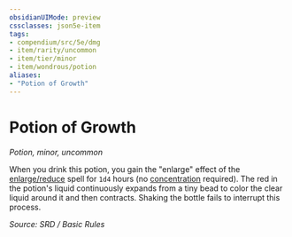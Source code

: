 ```yaml
---
obsidianUIMode: preview
cssclasses: json5e-item
tags:
- compendium/src/5e/dmg
- item/rarity/uncommon
- item/tier/minor
- item/wondrous/potion
aliases: 
- "Potion of Growth"
---
```

# Potion of Growth
*Potion, minor, uncommon*  


When you drink this potion, you gain the "enlarge" effect of the [enlarge/reduce](enlarge-reduce.md) spell for `1d4` hours (no [concentration](Conditions.md#concentration) required). The red in the potion's liquid continuously expands from a tiny bead to color the clear liquid around it and then contracts. Shaking the bottle fails to interrupt this process.

*Source: SRD / Basic Rules*
